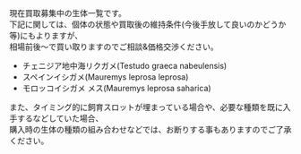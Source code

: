 ---
---

現在買取募集中の生体一覧です。  
下記に関しては、個体の状態や買取後の維持条件(今後手放して良いのかどうか等)にもよりますが、  
相場前後〜で買い取りますのでご相談&価格交渉ください。

* チェニジア地中海リクガメ(Testudo graeca nabeulensis)
* スペインイシガメ(Mauremys leprosa leprosa)
* モロッコイシガメ メス(Mauremys leprosa saharica)

また、タイミング的に飼育スロットが埋まっている場合や、必要な種類を既に入手するなどしていた場合、  
購入時の生体の種類の組み合わせなどでは、お断りする事もありますのでご了承ください。  
